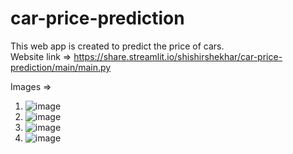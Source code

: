 # car-price-prediction

This web app is created to predict the price of cars.<br>
Website link => https://share.streamlit.io/shishirshekhar/car-price-prediction/main/main.py <br>

Images =>

  1. ![image](https://user-images.githubusercontent.com/71517975/131456498-a2851922-9a02-47a9-b4b2-4e04f5b86656.png)
  2. ![image](https://user-images.githubusercontent.com/71517975/131456638-7708bd58-48cc-4073-a9c1-13ffa92078a2.png)
  3. ![image](https://user-images.githubusercontent.com/71517975/131456375-cb098efb-9af4-45db-b7b4-49c8d61f4d4a.png)
  4. ![image](https://user-images.githubusercontent.com/71517975/131456414-09eeb49c-de60-4300-9a75-356f95acd9cc.png)
